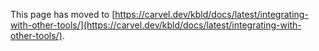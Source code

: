 This page has moved to [https://carvel.dev/kbld/docs/latest/integrating-with-other-tools/](https://carvel.dev/kbld/docs/latest/integrating-with-other-tools/).
